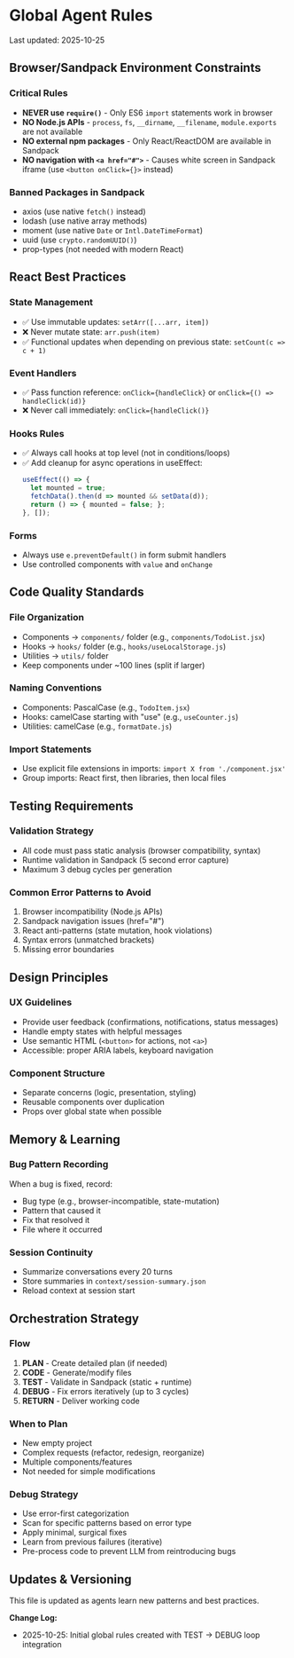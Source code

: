 # Global Agent Rules

Last updated: 2025-10-25

## Browser/Sandpack Environment Constraints

### Critical Rules
- **NEVER use `require()`** - Only ES6 `import` statements work in browser
- **NO Node.js APIs** - `process`, `fs`, `__dirname`, `__filename`, `module.exports` are not available
- **NO external npm packages** - Only React/ReactDOM are available in Sandpack
- **NO navigation with `<a href="#">`** - Causes white screen in Sandpack iframe (use `<button onClick={}>` instead)

### Banned Packages in Sandpack
- axios (use native `fetch()` instead)
- lodash (use native array methods)
- moment (use native `Date` or `Intl.DateTimeFormat`)
- uuid (use `crypto.randomUUID()`)
- prop-types (not needed with modern React)

## React Best Practices

### State Management
- ✅ Use immutable updates: `setArr([...arr, item])`
- ❌ Never mutate state: `arr.push(item)`
- ✅ Functional updates when depending on previous state: `setCount(c => c + 1)`

### Event Handlers
- ✅ Pass function reference: `onClick={handleClick}` or `onClick={() => handleClick(id)}`
- ❌ Never call immediately: `onClick={handleClick()}`

### Hooks Rules
- ✅ Always call hooks at top level (not in conditions/loops)
- ✅ Add cleanup for async operations in useEffect:
  ```javascript
  useEffect(() => {
    let mounted = true;
    fetchData().then(d => mounted && setData(d));
    return () => { mounted = false; };
  }, []);
  ```

### Forms
- Always use `e.preventDefault()` in form submit handlers
- Use controlled components with `value` and `onChange`

## Code Quality Standards

### File Organization
- Components → `components/` folder (e.g., `components/TodoList.jsx`)
- Hooks → `hooks/` folder (e.g., `hooks/useLocalStorage.js`)
- Utilities → `utils/` folder
- Keep components under ~100 lines (split if larger)

### Naming Conventions
- Components: PascalCase (e.g., `TodoItem.jsx`)
- Hooks: camelCase starting with "use" (e.g., `useCounter.js`)
- Utilities: camelCase (e.g., `formatDate.js`)

### Import Statements
- Use explicit file extensions in imports: `import X from './component.jsx'`
- Group imports: React first, then libraries, then local files

## Testing Requirements

### Validation Strategy
- All code must pass static analysis (browser compatibility, syntax)
- Runtime validation in Sandpack (5 second error capture)
- Maximum 3 debug cycles per generation

### Common Error Patterns to Avoid
1. Browser incompatibility (Node.js APIs)
2. Sandpack navigation issues (href="#")
3. React anti-patterns (state mutation, hook violations)
4. Syntax errors (unmatched brackets)
5. Missing error boundaries

## Design Principles

### UX Guidelines
- Provide user feedback (confirmations, notifications, status messages)
- Handle empty states with helpful messages
- Use semantic HTML (`<button>` for actions, not `<a>`)
- Accessible: proper ARIA labels, keyboard navigation

### Component Structure
- Separate concerns (logic, presentation, styling)
- Reusable components over duplication
- Props over global state when possible

## Memory & Learning

### Bug Pattern Recording
When a bug is fixed, record:
- Bug type (e.g., browser-incompatible, state-mutation)
- Pattern that caused it
- Fix that resolved it
- File where it occurred

### Session Continuity
- Summarize conversations every 20 turns
- Store summaries in `context/session-summary.json`
- Reload context at session start

## Orchestration Strategy

### Flow
1. **PLAN** - Create detailed plan (if needed)
2. **CODE** - Generate/modify files
3. **TEST** - Validate in Sandpack (static + runtime)
4. **DEBUG** - Fix errors iteratively (up to 3 cycles)
5. **RETURN** - Deliver working code

### When to Plan
- New empty project
- Complex requests (refactor, redesign, reorganize)
- Multiple components/features
- Not needed for simple modifications

### Debug Strategy
- Use error-first categorization
- Scan for specific patterns based on error type
- Apply minimal, surgical fixes
- Learn from previous failures (iterative)
- Pre-process code to prevent LLM from reintroducing bugs

## Updates & Versioning

This file is updated as agents learn new patterns and best practices.

**Change Log:**
- 2025-10-25: Initial global rules created with TEST → DEBUG loop integration
